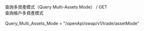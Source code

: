 查詢多資產模式（Query Multi-Assets Mode） / GET \
查詢帳戶多資產模式\
\
Query_Multi_Assets_Mode = "/openApi/swap/v1/trade/assetMode"
